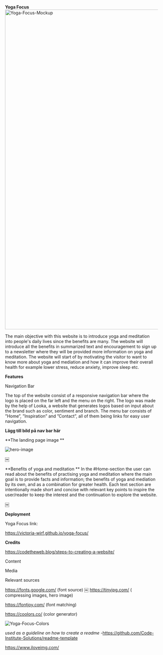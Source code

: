 **Yoga Focus**
<img width="1053" alt="Yoga-Focus-Mockup" src="https://github.com/victoria-wirf/yoga-focus/assets/111445609/3c196916-4a57-4a14-86dd-0cab6e95b3eb">


The main objective with this website is to introduce yoga and meditation into people's daily lives since the benefits are many.
The website will introduce all the benefits in summarized text and encouragement to sign up to a newsletter where they will be provided more information on yoga and meditation. 
The website will start of by motivating the visitor to want to know more about yoga and mediation and how it can improve their overall health for example lower stress, reduce anxiety, improve sleep etc.


**Features**

Navigation Bar

The top of the website consist of a  responsive navigation bar where the logo is placed on the far left and the menu on the right. The logo was made by the help of Looka, a website that generates logos based on input about the brand such as color, sentiment and branch. The menu bar consists of ”Home”, ”Inspiration” and ”Contact”, all of them being links for easy user navigation.


**Lägg till bild på nav bar här**




**The landing page image
**

![hero-image](https://github.com/victoria-wirf/yoga-focus/assets/111445609/d344a901-551a-4421-8450-9f8ab8663ada)


￼

**Benefits of yoga and meditation 
**
In the #Home-section the user can read  about the benefits of practising yoga and meditation where the main goal is to provide facts and information;  the benefits of yoga and mediation by its own, and as a combination for greater health.
 Each text section are intentionally made short and concise with relevant key points to inspire the user/reader  to keep the interest and the continuation to explore the website.

￼




**Deployment**

Yoga Focus link:

https://victoria-wirf.github.io/yoga-focus/



**Credits** 

https://codetheweb.blog/steps-to-creating-a-website/

Content


Media


Relevant sources


https://fonts.google.com/ (font source)
￼
https://tinyjpg.com/ ( compressing images, hero image)


https://fontjoy.com/ (font matching)

https://coolors.co/ (color generator)

![Yoga-Focus-Colors](https://github.com/victoria-wirf/yoga-focus/assets/111445609/f3d5a177-5592-449c-a144-b168c554751d)

*used as a guideline on how to create a readme* -https://github.com/Code-Institute-Solutions/readme-template

https://www.iloveimg.com/

